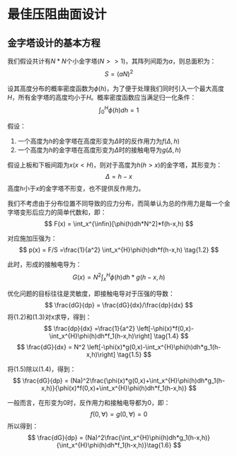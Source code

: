 # 最佳压阻曲面设计

## 金字塔设计的基本方程
我们假设共计有$N*N$个小金字塔$(N>>1)$，其阵列间距为$a$，则总面积为：
$$
S = (aN)^2 
$$

设其高度分布的概率密度函数为$\phi(h)$，为了便于处理我们同时引入一个最大高度$H$，所有金字塔的高度均小于$H$。概率密度函数应当满足归一化条件：
$$
\int_0^{H}\phi(h)dh=1 \tag{1.1}
$$


假设：
1. 一个高度为$h$的金字塔在高度形变为$\Delta$时的反作用力为$f(\Delta,h)$
2. 一个高度为$h$的金字塔在高度形变为$\Delta$时的接触电导为$g(\Delta,h)$

假设上板和下板间距为$x(x<H)$，则对于高度为$h(h>x)$的金字塔，其形变为：
$$
\Delta = h-x
$$
高度$h$小于$x$的金字塔不形变，也不提供反作用力。

我们不考虑由于分布位置不同导致的应力分布，而简单认为总的作用力是每一个金字塔变形后应力的简单代数和，即：
$$
F(x) = \int_x^{\infin}[\phi(h)dh*N^2]*f(h-x,h)
$$

对应施加压强为：
$$
p(x) = F/S =\frac{1}{a^2} \int_x^{H}\phi(h)dh*f(h-x,h) \tag{1.2}
$$

此时，形成的接触电导为：
$$
G(x) = N^2\int_x^{H}\phi(h)dh*g(h-x,h) \tag{1.3}
$$

优化问题的目标往往是灵敏度，即接触电导对于压强的导数：
$$
\frac{dG}{dp} = \frac{dG}{dx}/\frac{dp}{dx}
$$
将(1.2)和(1.3)对x求导，得到：
$$
\frac{dp}{dx} =\frac{1}{a^2} \left[-\phi(x)*f(0,x)-\int_x^{H}\phi(h)dh*f_1(h-x,h)\right] \tag{1.4}
$$
$$
\frac{dG}{dx} = N^2 \left[-\phi(x)*g(0,x)-\int_x^{H}\phi(h)dh*g_1(h-x,h)\right] \tag{1.5}
$$

将(1.5)除以(1.4)，得到：
$$
\frac{dG}{dp} = (Na)^2\frac{\phi(x)*g(0,x)+\int_x^{H}\phi(h)dh*g_1(h-x,h)}{\phi(x)*f(0,x)+\int_x^{H}\phi(h)dh*f_1(h-x,h)}
$$

一般而言，在形变为0时，反作用力和接触电导都为0，即：
$$
f(0,\forall) = g(0,\forall) = 0
$$
所以得到：
$$
\frac{dG}{dp} = (Na)^2\frac{\int_x^{H}\phi(h)dh*g_1(h-x,h)}{\int_x^{H}\phi(h)dh*f_1(h-x,h)}\tag{1.6}
$$